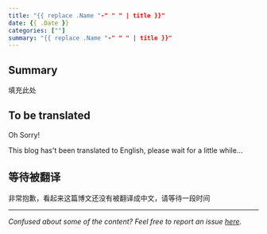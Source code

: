 ```yaml
---
title: "{{ replace .Name "-" " " | title }}"
date: {{ .Date }}
categories: [""]
summary: "{{ replace .Name "-" " " | title }}"
---
```


## Summary

填充此处

## To be translated

Oh Sorry!

This blog has't been translated to English, please wait for a little while...

## 等待被翻译

非常抱歉，看起来这篇博文还没有被翻译成中文，请等待一段时间

---
*Confused about some of the content? Feel free to report an issue [here](https://github.com/yewentao256/yewentao256.github.io/issues/new).*
